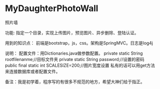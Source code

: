 # MyDaughterPhotoWall
照片墙

功能:
指定一个目录，实现上传图片，预览图片、异步删除、登陆认证。

用到的知识点：
前端是bootstrap，js，css。架构是SpringMVC。日志是log4j

说明：
配置文件：用Dictionaries.java做参数配置。
	private static String rootfilenanme;//目标文件夹
	private static String password;//设置的密码
	public final static int SCALESIZE=200;//图片宽度设置
私有的话可以用get方法来连接数据库或者配置文件。
	
  
 备注：我是初学着，程序写的有很多不规范的地方，希望大神们给于指正。
